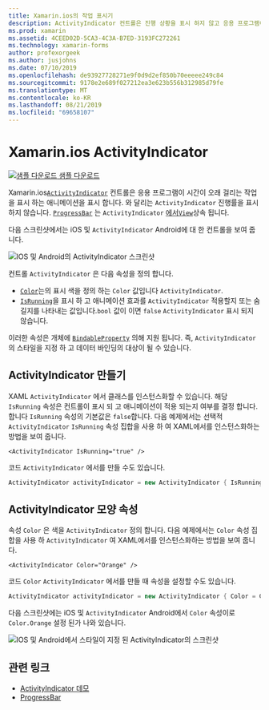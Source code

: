 ```yaml
---
title: Xamarin.ios의 작업 표시기
description: ActivityIndicator 컨트롤은 진행 상황을 표시 하지 않고 응용 프로그램이 긴 활동에서 사용 중임을 사용자에 게 나타냅니다. 이 문서에서는 XAML 및 코드에서 ActivityIndicator를 사용 하는 방법을 설명 합니다.
ms.prod: xamarin
ms.assetid: 4CEED02D-5CA3-4C3A-B7ED-3193FC272261
ms.technology: xamarin-forms
author: profexorgeek
ms.author: jusjohns
ms.date: 07/10/2019
ms.openlocfilehash: de93927728271e9f0d9d2ef850b70eeeee249c84
ms.sourcegitcommit: 9178e2e689f027212ea3e623b556b312985d79fe
ms.translationtype: MT
ms.contentlocale: ko-KR
ms.lasthandoff: 08/21/2019
ms.locfileid: "69658107"
---
```

# <a name="xamarinforms-activityindicator"></a>Xamarin.ios ActivityIndicator
[![샘플 다운로드](~/media/shared/download.png) 샘플 다운로드](https://docs.microsoft.com/samples/xamarin/xamarin-forms-samples/userinterface-activityindicatordemos/)

Xamarin.ios[`ActivityIndicator`](xref:Xamarin.Forms.ActivityIndicator) 컨트롤은 응용 프로그램이 시간이 오래 걸리는 작업을 표시 하는 애니메이션을 표시 합니다. 와 달리는 `ActivityIndicator` 진행률을 표시 하지 않습니다. [`ProgressBar`](xref:Xamarin.Forms.ProgressBar) 는 `ActivityIndicator` [에서`View`](xref:Xamarin.Forms.View)상속 됩니다.

다음 스크린샷에서는 iOS 및 `ActivityIndicator` Android에 대 한 컨트롤을 보여 줍니다.

![IOS 및 Android의 ActivityIndicator 스크린샷](activityindicator-images/activityindicators-default.png "IOS 및 Android의 ActivityIndicator 스크린샷")

컨트롤 `ActivityIndicator` 은 다음 속성을 정의 합니다.

* [`Color`](xref:Xamarin.Forms.ActivityIndicator.Color)는의 표시 색을 정의 하는 `Color` 값입니다 `ActivityIndicator`.
* [`IsRunning`](xref:Xamarin.Forms.ActivityIndicator.IsRunning)을 표시 하 고 애니메이션 효과를 `ActivityIndicator` 적용할지 또는 숨길지를 나타내는 값입니다.`bool` 값이 이면 `false` `ActivityIndicator` 표시 되지 않습니다.

이러한 속성은 개체에 [`BindableProperty`](xref:Xamarin.Forms.BindableProperty) 의해 지원 됩니다. 즉, `ActivityIndicator` 의 스타일을 지정 하 고 데이터 바인딩의 대상이 될 수 있습니다.

## <a name="create-an-activityindicator"></a>ActivityIndicator 만들기

XAML `ActivityIndicator` 에서 클래스를 인스턴스화할 수 있습니다. 해당 `IsRunning` 속성은 컨트롤이 표시 되 고 애니메이션이 적용 되는지 여부를 결정 합니다. 합니다 `IsRunning` 속성의 기본값은 `false`합니다. 다음 예제에서는 선택적 `ActivityIndicator` `IsRunning` 속성 집합을 사용 하 여 XAML에서를 인스턴스화하는 방법을 보여 줍니다.

```xaml
<ActivityIndicator IsRunning="true" />
```

코드 `ActivityIndicator` 에서를 만들 수도 있습니다.

```csharp
ActivityIndicator activityIndicator = new ActivityIndicator { IsRunning = true };
```

## <a name="activityindicator-appearance-properties"></a>ActivityIndicator 모양 속성

속성 `Color` 은 색을 `ActivityIndicator` 정의 합니다. 다음 예제에서는 `Color` 속성 집합을 사용 하 `ActivityIndicator` 여 XAML에서를 인스턴스화하는 방법을 보여 줍니다.

```xaml
<ActivityIndicator Color="Orange" />
```

코드 `Color` `ActivityIndicator` 에서를 만들 때 속성을 설정할 수도 있습니다.

```csharp
ActivityIndicator activityIndicator = new ActivityIndicator { Color = Color.Orange };
```

다음 스크린샷에는 iOS 및 `ActivityIndicator` Android에서 `Color` 속성이로 `Color.Orange` 설정 된가 나와 있습니다.

![IOS 및 Android에서 스타일이 지정 된 ActivityIndicator의 스크린샷](activityindicator-images/activityindicators-styled.png "IOS 및 Android에서 스타일이 지정 된 ActivityIndicator의 스크린샷")

## <a name="related-links"></a>관련 링크

* [ActivityIndicator 데모](https://docs.microsoft.com/samples/xamarin/xamarin-forms-samples/userinterface-activityindicatordemos/)
* [ProgressBar](~/xamarin-forms/user-interface/progressbar.md)
